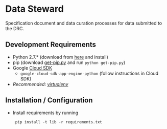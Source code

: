 # Data Steward

Specification document and data curation processes for data submitted to the DRC.

## Development Requirements

 * Python 2.7.* (download from [here](https://www.python.org/downloads/) and install)
 * pip (download [get-pip.py](https://bootstrap.pypa.io/get-pip.py) and run `python get-pip.py`)
 * Google [Cloud SDK](https://cloud.google.com/sdk/downloads#interactive)
    * `google-cloud-sdk-app-engine-python` (follow instructions in Cloud SDK)
 * _Recommended: [virtualenv](https://pypi.python.org/pypi/virtualenv)_

## Installation / Configuration

 * Install requirements by running

        pip install -t lib -r requirements.txt
